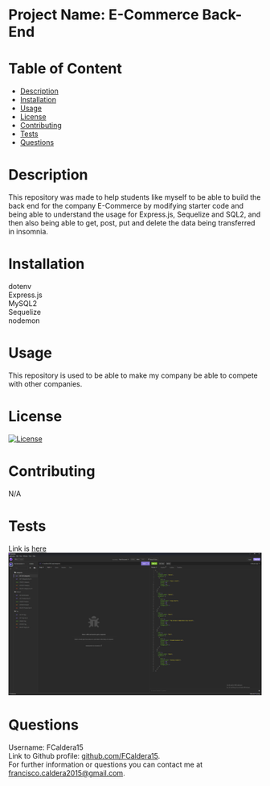 # Project Name: E-Commerce Back-End

# Table of Content
<ul>
<li><a href="#description">Description</a></li>
<li><a href="#installation">Installation</a></li>
<li><a href="#usage">Usage</a></li>
<li><a href="#license">License</a></li>
<li><a href="#contributing">Contributing</a></li>
<li><a href="#tests">Tests</a></li>
<li><a href="#questions">Questions</a></li>
</ul>

# Description
This repository was made to help students like myself to be able to build the back end for the company E-Commerce  by modifying starter code and being able to understand the usage for Express.js, Sequelize and SQL2, and then also being able to get, post, put and delete the data being transferred in insomnia.

# Installation
dotenv <br />
Express.js<br />
MySQL2<br />
Sequelize<br />
nodemon<br />

# Usage
This repository is used to be able to make my company be able to compete with other companies.

# License
[![License](https://img.shields.io/badge/License-Apache_2.0-blue.svg)](https://opensource.org/licenses/Apache-2.0)
 
# Contributing
N/A

# Tests
Link is [here](https://drive.google.com/file/d/1aWYtt5A4GS1fRqqAE0g00li6sMqjxoKS/view) <br />
![alt text](/Screenshot%20(18).png)


# Questions
Username: FCaldera15 <br />
Link to Github profile: [github.com/FCaldera15](github.com/FCaldera15). <br />
For further information or questions you can contact me at [francisco.caldera2015@gmail.com](francisco.caldera2015@gmail.com).